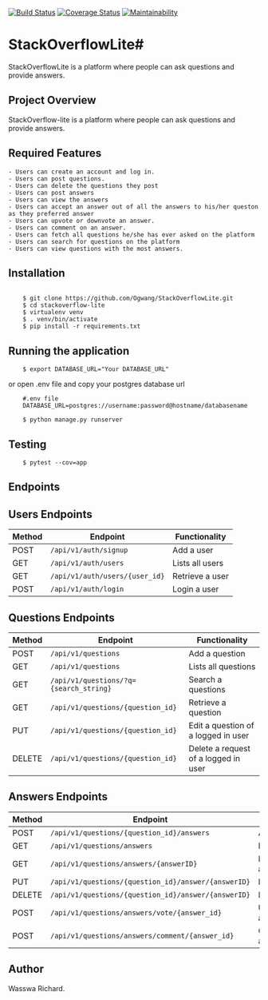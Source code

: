 [![Build Status](https://travis-ci.org/Ogwang/StackOverflowLite.svg?branch=master)](https://travis-ci.org/Ogwang/StackOverflowLite)
[![Coverage Status](https://coveralls.io/repos/github/Ogwang/StackOverflowLite/badge.svg?branch=master)](https://coveralls.io/github/Ogwang/StackOverflowLite?branch=master)
[![Maintainability](https://api.codeclimate.com/v1/badges/cd7c0d1d39a95c0efe70/maintainability)](https://codeclimate.com/github/Ogwang/StackOverflowLite/maintainability)

# StackOverflowLite# 
StackOverflowLite is a platform where people can ask questions and provide answers.


## Project Overview
StackOverflow-lite is a platform where people can ask questions and provide answers.

## Required Features
    - Users can create an account and log in.
    - Users can post questions.
    - Users can delete the questions they post
    - Users can post answers
    - Users can view the answers
    - Users can accept an answer out of all the answers to his/her queston as they preferred answer
    - Users can upvote or downvote an answer.
    - Users can comment on an answer.
    - Users can fetch all questions he/she has ever asked on the platform
    - Users can search for questions on the platform
    - Users can view questions with the most answers.

## Installation

```
  
    $ git clone https://github.com/Ogwang/StackOverflowLite.git
    $ cd stackoverflow-lite
    $ virtualenv venv
    $ . venv/bin/activate
    $ pip install -r requirements.txt   
```
## Running the application
```
    $ export DATABASE_URL="Your DATABASE_URL"
``` 
or open .env file and copy your postgres database url
```
    #.env file
    DATABASE_URL=postgres://username:password@hostname/databasename
    
    $ python manage.py runserver
```

## Testing
``` 
    $ pytest --cov=app
```

## Endpoints

## Users Endpoints

Method | Endpoint | Functionality
--- | --- | ---
POST | `/api/v1/auth/signup` | Add a user
GET | `/api/v1/auth/users` | Lists all users
GET | `/api/v1/auth/users/{user_id}` | Retrieve a user
POST | `/api/v1/auth/login` | Login a user

## Questions Endpoints

Method | Endpoint | Functionality
--- | --- | ---
POST | `/api/v1/questions` | Add a question
GET | `/api/v1/questions` | Lists all questions
GET | `/api/v1/questions/?q={search_string}` | Search a questions
GET | `/api/v1/questions/{question_id}` | Retrieve a question
PUT | `/api/v1/questions/{question_id}` | Edit a question of a logged in user
DELETE | `/api/v1/questions/{question_id}` | Delete a request of a logged in user

## Answers Endpoints

Method | Endpoint | Functionality
--- | --- | ---
POST | `/api/v1/questions/{question_id}/answers` | Add an answer
GET | `/api/v1/questions/answers` | Lists all answers
GET | `/api/v1/questions/answers/{answerID}` | Retrieve an answer
PUT | `/api/v1/questions/{question_id}/answer/{answerID}` | Edit an answer
DELETE | `/api/v1/questions/{question_id}/answer/{answerID}` | Delete an answer
POST | `/api/v1/questions/answers/vote/{answer_id}` | Upvote/DownVote an answer
POST | `/api/v1/questions/answers/comment/{answer_id}` | Comment on an answer

## Author
Wasswa Richard.

